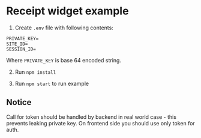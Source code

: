 # Receipt widget example

1. Create `.env` file with following contents:

```plaintext
PRIVATE_KEY=
SITE_ID=
SESSION_ID=
```

Where `PRIVATE_KEY` is base 64 encoded string.

2. Run `npm install`

3. Run `npm start` to run example

## Notice

Call for token should be handled by backend in real world case - this prevents leaking private key.
On frontend side you should use only token for auth.
